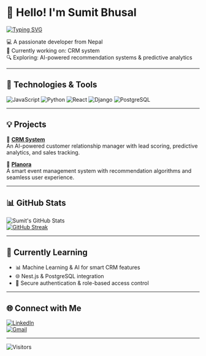 # 👋 Hello! I'm Sumit Bhusal

[![Typing SVG](https://readme-typing-svg.demolab.com?font=Fira+Code&duration=3000&pause=1000&color=F75C7E&center=true&vCenter=true&width=435&lines=Hi+there!+I'm+Sumit+Bhusal;Full-stack+developer+from+Nepal;I+love+AI%2C+automation+%26+web+dev)](https://github.com/Sumit-Bhusal)

💻 A passionate developer from Nepal  
🌱 Currently working on: CRM system  
🔍 Exploring: AI-powered recommendation systems & predictive analytics  

---

## 🔧 Technologies & Tools
![JavaScript](https://img.shields.io/badge/-JavaScript-black?style=flat-square&logo=javascript)
![Python](https://img.shields.io/badge/-Python-black?style=flat-square&logo=python)
![React](https://img.shields.io/badge/-React-black?style=flat-square&logo=react)
![Django](https://img.shields.io/badge/-Django-black?style=flat-square&logo=django)
![PostgreSQL](https://img.shields.io/badge/-PostgreSQL-black?style=flat-square&logo=postgresql)

---

## 💡 Projects

🚀 [**CRM System**](https://github.com/Sumit-Bhusal/crm-system)  
An AI-powered customer relationship manager with lead scoring, predictive analytics, and sales tracking.

📅 [**Planora**](https://github.com/Sumit-Bhusal/planora)  
A smart event management system with recommendation algorithms and seamless user experience.

---

## 📊 GitHub Stats
![Sumit's GitHub Stats](https://github-readme-stats.vercel.app/api?username=Sumit-Bhusal&show_icons=true&theme=radical)  
[![GitHub Streak](https://streak-stats.demolab.com?user=Sumit-Bhusal&theme=radical)](https://git.io/streak-stats)

---

## 🧠 Currently Learning
- 📊 Machine Learning & AI for smart CRM features  
- 🌐 Nest.js & PostgreSQL integration  
- 🔐 Secure authentication & role-based access control

---

## 🌐 Connect with Me
[![LinkedIn](https://img.shields.io/badge/-LinkedIn-blue?style=flat-square&logo=linkedin)](https://www.linkedin.com/in/sumit-bhusal-247283259/)  
[![Gmail](https://img.shields.io/badge/-Gmail-red?style=flat-square&logo=gmail)](mailto:sumitbhusal29@gmail.com)

---

![Visitors](https://komarev.com/ghpvc/?username=Sumit-Bhusal&color=blue)
